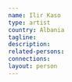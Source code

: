 ```yaml
---
name: Ilir Kaso
type: artist
country: Albania
tagline:
description:
related-persons:
connections:
layout: person
---
```

